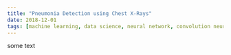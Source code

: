 ```yaml
---
title: "Pneumonia Detection using Chest X-Rays"
date: 2018-12-01
tags: [machine learning, data science, neural network, convolution neural network, transfer learning, computer vision, image processing, pneumonia, x-rays]
---
```

some text
